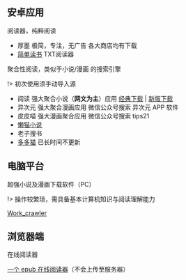## 安卓应用
阅读器，纯粹阅读

*   厚墨 极简，专注，无广告 各大商店均有下载
*   [简单读书](https://www.coolapk.com/apk/com.example.txtreader
) TXT阅读器

聚合性阅读，类似于小说/漫画 的搜索引擎  

!> 初次使用须手动导入源 
*   阅读 强大聚合小说（**网文为主**）应用  [经典下载](https://www.coolapk.com/apk/com.gedoor.monkeybook) | [新版下载](https://www.coolapk.com/apk/256030)
*   异次元 强大聚合漫画应用 微信公众号搜索 异次元 APP 软件
*   皮皮喵 强大漫画聚合应用 微信公众号搜索 tips21 
*   [懒猫小说](https://www.coolapk.com/apk/com.youngpower.freenovel
)
*  老子搜书
* [多多猫](http://ddcat.noear.org/) 已长时间不更新

## 电脑平台

超强小说及漫画下载软件（PC）
  
!> 操作较繁琐，需具备基本计算机知识与阅读理解能力

[Work_crawler](https://github.com/kanasimi/work_crawler)  

## 浏览器端

在线阅读器

[一个 epub 在线阅读器](https://epub.yunser.com)（不会上传至服务器）
